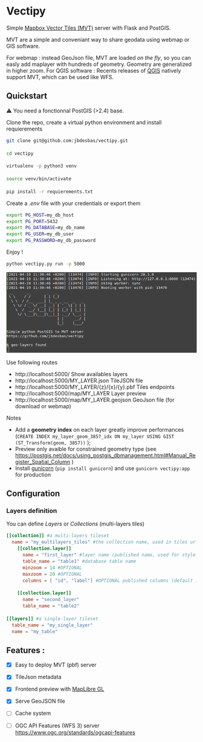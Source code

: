 # Vectipy

Simple [Mapbox Vector Tiles (MVT)](https://docs.mapbox.com/vector-tiles/reference/) server with Flask and PostGIS.

MVT are a simple and conveniant way to share geodata using webmap or GIS software.

For webmap : instead GeoJson file, MVT are loaded _on the fly_, so you can easly add maplayer with hundreds of geometry. Geometry are generalized in higher zoom.
For QGIS software : Recents releases of [QGIS](http://qgis.org) natively support MVT, which can be used like WFS.

## Quickstart

⚠️ You need a fonctionnal PostGIS (>2.4) base.

Clone the repo, create a virtual python environment and install requierements

```bash
git clone git@github.com:jbdesbas/vectipy.git

cd vectipy

virtualenv -p python3 venv

source venv/bin/activate

pip install -r requierements.txt

```

Create a _.env_ file with your credentials or export them

```bash
export PG_HOST=my_db_host
export PG_PORT=5432
export PG_DATABASE=my_db_name
export PG_USER=my_db_user
export PG_PASSWORD=my_db_password
```

Enjoy !
```bash
python vectipy.py run -p 5000
```

![Screenshort running vectipy](assets/graphics/screenshot1.png "Running Vectipy")

Use following routes 
- http://localhost:5000/ Show availables layers
- http://localhost:5000/MY_LAYER.json TileJSON file
- http://localhost:5000/MY_LAYER/{z}/{x}/{y}.pbf Tiles endpoints
- http://localhost:5000/map/MY_LAYER Layer preview
- http://localhost:5000/map/MY_LAYER.geojson GeoJson file (for download or webmap)


Notes
- Add a **geometry index** on each layer greatly improve performances (`CREATE INDEX my_layer_geom_3857_idx ON my_layer USING GIST (ST_Transform(geom, 3857))` );
- Preview only avaible for constrained geometry type (see https://postgis.net/docs/using_postgis_dbmanagement.html#Manual_Register_Spatial_Column )
- Install [gunicorn](https://gunicorn.org/) (`pip install gunicorn`) and use `gunicorn vectipy:app` for production


## Configuration

### Layers definition

You can define _Layers_ or _Collections_ (multi-layers tiles)


```toml
[[collection]] #a multi-layers tileset
  name = "my_multilayers_tiles" #the collection name, used in tiles url
    [[collection.layer]]
      name = "first_layer" #layer name (published name, used for style definition)
      table_name = "table1" #database table name
      minzoom = 14 #OPTIONAL
      maxzoom = 20 #OPTIONAL
      columns = [ "id", "label"] #OPTIONAL published columns (default : all columns)

    [[collection.layer]]
      name = "second_layer"
      table_name = "table2"

[[layers]] #a single-layer tileset
  table_name = "my_single_layer"
  name = "my_table"
```

## Features :
- [x] Easy to deploy MVT (pbf) server
- [x] TileJson metadata
- [x] Frontend preview with [MapLibre GL](https://github.com/maplibre/maplibre-gl-js) 
- [x] Serve GeoJSON file
- [ ] Cache system
- [ ] OGC API Features (WFS 3) server https://www.ogc.org/standards/ogcapi-features




